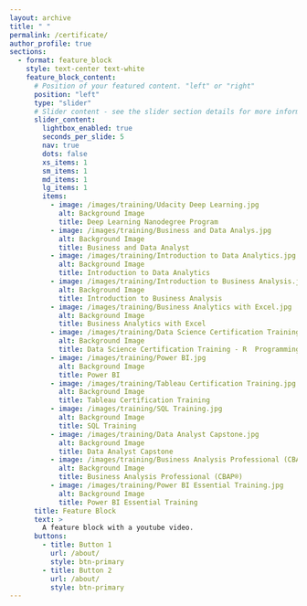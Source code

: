 ```yaml
---
layout: archive
title: " "
permalink: /certificate/
author_profile: true
sections:
  - format: feature_block
    style: text-center text-white
    feature_block_content:
      # Position of your featured content. "left" or "right"
      position: "left"
      type: "slider"
      # Slider content - see the slider section details for more information on adding slider's
      slider_content:
        lightbox_enabled: true
        seconds_per_slide: 5
        nav: true
        dots: false
        xs_items: 1
        sm_items: 1
        md_items: 1
        lg_items: 1
        items:
          - image: /images/training/Udacity Deep Learning.jpg
            alt: Background Image
            title: Deep Learning Nanodegree Program
          - image: /images/training/Business and Data Analys.jpg
            alt: Background Image
            title: Business and Data Analyst
          - image: /images/training/Introduction to Data Analytics.jpg
            alt: Background Image
            title: Introduction to Data Analytics
          - image: /images/training/Introduction to Business Analysis.jpg
            alt: Background Image
            title: Introduction to Business Analysis
          - image: /images/training/Business Analytics with Excel.jpg
            alt: Background Image
            title: Business Analytics with Excel
          - image: /images/training/Data Science Certification Training - R  Programming.jpg
            alt: Background Image
            title: Data Science Certification Training - R  Programming
          - image: /images/training/Power BI.jpg
            alt: Background Image
            title: Power BI
          - image: /images/training/Tableau Certification Training.jpg
            alt: Background Image
            title: Tableau Certification Training
          - image: /images/training/SQL Training.jpg
            alt: Background Image
            title: SQL Training
          - image: /images/training/Data Analyst Capstone.jpg
            alt: Background Image
            title: Data Analyst Capstone
          - image: /images/training/Business Analysis Professional (CBAP®).jpg
            alt: Background Image
            title: Business Analysis Professional (CBAP®)
          - image: /images/training/Power BI Essential Training.jpg
            alt: Background Image
            title: Power BI Essential Training
      title: Feature Block
      text: >
        A feature block with a youtube video.
      buttons:
        - title: Button 1
          url: /about/
          style: btn-primary
        - title: Button 2
          url: /about/
          style: btn-primary
---
```

